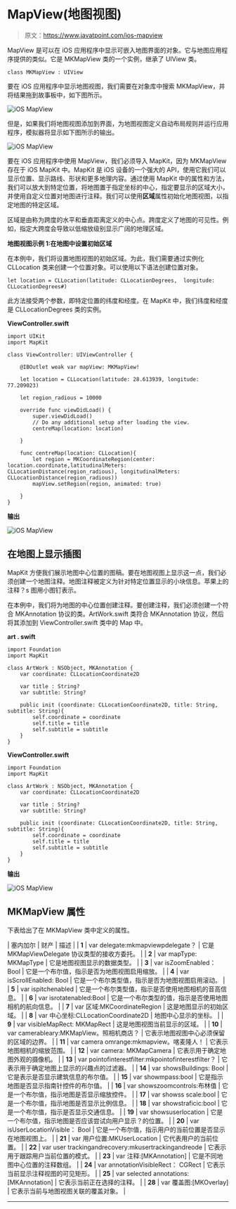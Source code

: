 # MapView(地图视图)

> 原文：<https://www.javatpoint.com/ios-mapview>

MapView 是可以在 iOS 应用程序中显示可嵌入地图界面的对象。它与地图应用程序提供的类似。它是 MKMapView 类的一个实例，继承了 UIView 类。

```
class MKMapView : UIView

```

要在 iOS 应用程序中显示地图视图，我们需要在对象库中搜索 MKMapView，并将结果拖到故事板中，如下图所示。

![iOS MapView](img/87b7fc46b86f9454f8eb6e11e2300477.png)

但是，如果我们将地图视图添加到界面，为地图视图定义自动布局规则并运行应用程序，模拟器将显示如下图所示的输出。

![iOS MapView](img/cf176ce4b09db413cd0b13c5a286385a.png)

要在 iOS 应用程序中使用 MapView，我们必须导入 MapKit，因为 MKMapView 存在于 iOS MapKit 中。MapKit 是 iOS 设备的一个强大的 API，使用它我们可以显示位置、显示路线、形状和更多地理内容。通过使用 MapKit 中的属性和方法，我们可以放大到特定位置，将地图置于指定坐标的中心，指定要显示的区域大小，并使用自定义位置对地图进行注释。我们可以使用**区域**属性初始化地图视图，以指定地图的特定区域。

区域是由称为跨度的水平和垂直距离定义的中心点。跨度定义了地图的可见性。例如，指定大跨度会导致以低缩放级别显示广阔的地理区域。

**地图视图示例 1:在地图中设置初始区域**

在本例中，我们将设置地图视图的初始区域。为此，我们需要通过实例化 CLLocation 类来创建一个位置对象。可以使用以下语法创建位置对象。

```
let location = CLLocation(latitude: CLLocationDegrees, 	longitude: CLLocationDegrees#)

```

此方法接受两个参数，即特定位置的纬度和经度。在 MapKit 中，我们纬度和经度是 CLLocationDegrees 类的实例。

**ViewController.swift**

```
import UIKit
import MapKit

class ViewController: UIViewController {

    @IBOutlet weak var mapView: MKMapView!

    let location = CLLocation(latitude: 28.613939, longitude: 77.209023)

    let region_radious = 10000

    override func viewDidLoad() {
        super.viewDidLoad()
        // Do any additional setup after loading the view.
        centreMap(location: location)

    }

    func centreMap(location: CLLocation){
        let region = MKCoordinateRegion(center: location.coordinate,latitudinalMeters: CLLocationDistance(region_radious), longitudinalMeters: CLLocationDistance(region_radious))
        mapView.setRegion(region, animated: true)

    }
}

```

**输出**

![iOS MapView](img/c2e451cc6b3ebd1cd8b4e20d7697701a.png)

## 在地图上显示插图

MapKit 方便我们展示地图中心位置的图稿。要在地图视图上显示这一点，我们必须创建一个地图注释。地图注释被定义为针对特定位置显示的小块信息。苹果上的注释？s 图用小图钉表示。

在本例中，我们将为地图的中心位置创建注释。要创建注释，我们必须创建一个符合 MKAnnotation 协议的类。ArtWork.swift 类符合 MKAnnotation 协议，然后将其添加到 ViewController.swift 类中的 Map 中。

**art . swift**

```
import Foundation
import MapKit

class ArtWork : NSObject, MKAnnotation {
    var coordinate: CLLocationCoordinate2D

    var title : String?
    var subtitle: String?

    public init (coordinate: CLLocationCoordinate2D, title: String, subtitle: String){
        self.coordinate = coordinate
        self.title = title
        self.subtitle = subtitle
    }
}

```

**ViewController.swift**

```
import Foundation
import MapKit

class ArtWork : NSObject, MKAnnotation {
    var coordinate: CLLocationCoordinate2D

    var title : String?
    var subtitle: String?

    public init (coordinate: CLLocationCoordinate2D, title: String, subtitle: String){
        self.coordinate = coordinate
        self.title = title
        self.subtitle = subtitle
    }
}

```

**输出**

![iOS MapView](img/3dd021cb30181dc314fd8d4521bc8d06.png)

## MKMapView 属性

下表给出了在 MKMapView 类中定义的属性。

| 塞内加尔 | 财产 | 描述 |
| **1** | var delegate:mkmapviewpdelegate？ | 它是 MKMapViewDelegate 协议类型的接收方委托。 |
| **2** | var mapType: MKMapType | 它是地图视图显示的数据类型。 |
| **3** | var isZoomEnabled： Bool | 它是一个布尔值，指示是否为地图视图启用缩放。 |
| **4** | var isScrollEnabled: Bool | 它是一个布尔类型值，指示是否为地图视图启用滚动。 |
| **5** | var ispitchenabled | 它是一个布尔类型值，指示是否使用地图相机的音高信息。 |
| **6** | var isrotatenabled:Bool | 它是一个布尔类型的值，指示是否使用地图相机的航向信息。 |
| **7** | var 区域:MKCoordinateRegion | 这是地图显示的初始区域。 |
| **8** | var 中心坐标:CLLocationCoordinate2D | 地图中心显示的坐标。 |
| **9** | var visibleMapRect: MKMapRect | 这是地图视图当前显示的区域。 |
| **10** | var camerableary:MKMapView。照相机商店？ | 它表示地图视图中心必须保留的区域的边界。 |
| **11** | var camera omrange:mkmapview。喀麦隆人！ | 它表示地图相机的缩放范围。 |
| **12** | var camera: MKMapCamera | 它表示用于确定地图外观的摄像机。 |
| **13** | var pointofinterestfilter:mkpointofinterestfilter？ | 它表示用于确定地图上显示的兴趣点的过滤器。 |
| **14** | var showsBuildings: Bool | 它是表示是否显示建筑信息的布尔值。 |
| **15** | var showmpass:bool | 它是指示地图是否显示指南针控件的布尔值。 |
| **16** | var showszoomcontrols:布林值 | 它是一个布尔值，指示地图是否显示缩放控件。 |
| **17** | var showss scale:bool | 它是一个布尔值，指示地图是否显示比例信息。 |
| **18** | var showstraficic:bool | 它是一个布尔值，指示是否显示交通信息。 |
| **19** | var showsuserlocation | 它是一个布尔值，指示地图是否应该尝试向用户显示？的位置。 |
| **20** | var isUserLocationVisible： Bool | 它是一个布尔值，指示用户的当前位置是否显示在地图视图上。 |
| **21** | var 用户位置:MKUserLocation | 它代表用户的当前位置。 |
| **22** | var user trackingandrecovery:mkusertrackingandreode | 它表示用于跟踪用户当前位置的模式。 |
| **23** | var 注释:[MKAnnotation] | 它是不同地图中心位置的注释数组。 |
| **24** | var annotationVisibleRect： CGRect | 它表示当前显示注释视图的可见矩形。 |
| **25** | var selected annotations:[MKAnnotation] | 它表示当前正在选择的注释。 |
| **28** | var 覆盖图:[MKOverlay] | 它表示当前与地图视图关联的覆盖对象。 |

* * *